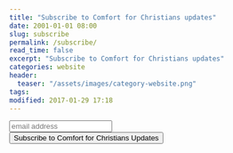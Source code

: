 ```yaml
---
title: "Subscribe to Comfort for Christians updates"
date: 2001-01-01 08:00
slug: subscribe
permalink: /subscribe/
read_time: false
excerpt: "Subscribe to Comfort for Christians updates"
categories: website
header:
  teaser: "/assets/images/category-website.png"
tags:
modified: 2017-01-29 17:18
---
```

<!-- Begin MailChimp Signup Form -->
<div id="mc_embed_signup">
<form action="//alecsatin.us10.list-manage.com/subscribe/post?u=230ecf5f1ccc680bcaf157ab2&amp;id=4532777523" method="post" id="mc-embedded-subscribe-form" name="mc-embedded-subscribe-form" class="validate" target="_blank" novalidate>
    <div id="mc_embed_signup_scroll">
	<input type="email" value="" name="EMAIL" class="email" id="mce-EMAIL" placeholder="email address" required>
    <!-- real people should not fill this in and expect good things - do not remove this or risk form bot signups-->
    <div style="position: absolute; left: -5000px;" aria-hidden="true"><input type="text" name="b_230ecf5f1ccc680bcaf157ab2_4532777523" tabindex="-1" value=""></div>
    <div class="clear"><input type="submit" value="Subscribe to Comfort for Christians Updates" name="subscribe" id="mc-embedded-subscribe" class="button"></div>
    </div>
</form>
</div>

<!--End mc_embed_signup-->
